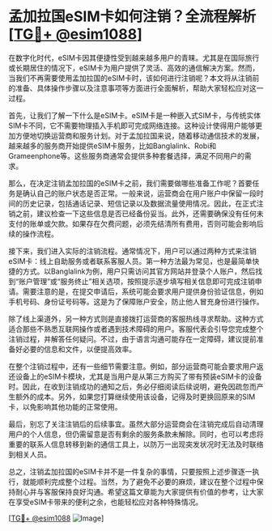 # 孟加拉国eSIM卡如何注销？全流程解析[[TG💪+ @esim1088](https://t.me/s/esim1088)]

在数字化时代，eSIM卡因其便捷性受到越来越多用户的青睐。尤其是在国际旅行或长期居住的情况下，eSIM卡为用户提供了灵活、高效的通信解决方案。然而，当我们不再需要使用孟加拉国的eSIM卡时，该如何进行注销呢？本文将从注销前的准备、具体操作步骤以及注意事项等方面进行全面解析，帮助大家轻松应对这一过程。

首先，让我们了解一下什么是eSIM卡。eSIM卡是一种嵌入式SIM卡，与传统实体SIM卡不同，它不需要物理插入手机即可完成网络连接。这种设计使得用户能够更加方便地切换运营商和服务计划。对于孟加拉国来说，随着移动通信技术的发展，越来越多的服务商开始提供eSIM卡服务，比如Banglalink、Robi和Grameenphone等。这些服务商通常会提供多种套餐选择，满足不同用户的需求。

那么，在决定注销孟加拉国的eSIM卡之前，我们需要做哪些准备工作呢？首要任务是确认自己的账户状态是否正常。一般来说，运营商会在用户账户中保留一段时间的历史记录，包括通话记录、短信记录以及数据流量使用情况。因此，在正式注销之前，建议检查一下这些信息是否已经备份妥当。此外，还需要确保没有任何未支付的账单或欠款。如果存在欠费问题，必须先结清所有费用，否则可能会影响后续的操作流程。

接下来，我们进入实际的注销流程。通常情况下，用户可以通过两种方式来注销eSIM卡：线上自助服务或者联系客服人员。第一种方法最为常见，也是最简单快捷的方式。以Banglalink为例，用户只需访问其官方网站并登录个人账户，然后找到“账户管理”或“服务终止”相关选项，按照提示逐步填写相关信息即可完成注销申请。需要注意的是，在提交申请后，系统可能会要求用户提供身份验证信息，例如手机号码、身份证号码等。这是为了保障账户安全，防止他人冒充身份进行操作。

除了线上渠道外，另一种方式则是直接拨打运营商的客服热线寻求帮助。这种方式适合那些不熟悉互联网操作或者遇到技术障碍的用户。客服代表会引导您完成整个注销过程，并解答任何疑问。不过，由于语言沟通可能存在一定障碍，建议提前准备好必要的信息和文件，以便提高效率。

在整个注销过程中，还有一些细节需要注意。例如，部分运营商可能会要求用户返还设备上的eSIM卡模块，尤其是当用户是从第三方购买了带有预装eSIM卡的设备时。因此，在收到注销成功的通知之后，务必仔细阅读后续说明，避免因疏忽而产生额外的成本。另外，如果您打算继续使用该设备，记得及时更换回原来的SIM卡，以免影响其他功能的正常使用。

最后，别忘了关注注销后的后续事宜。虽然大部分运营商会在注销完成后自动清理用户的个人信息，但仍需留意是否有剩余的服务条款未解除。同时，也可以考虑将重要的联系人信息转移到新的通信工具上，以防万一出现突发状况时无法及时联络到相关人员。

总之，注销孟加拉国的eSIM卡并不是一件复杂的事情，只要按照上述步骤逐一执行，就能顺利完成整个过程。当然，为了避免不必要的麻烦，建议在整个过程中保持耐心并与客服保持良好沟通。希望这篇文章能为大家提供有价值的参考，让大家在享受eSIM卡带来的便利之余，也能轻松应对各种特殊情况。

[[TG💪+ @esim1088](https://t.me/s/esim1088) ![Image](https://i.postimg.cc/4NQfJmqS/Snipaste-2025-05-13-00-14-12.png)]